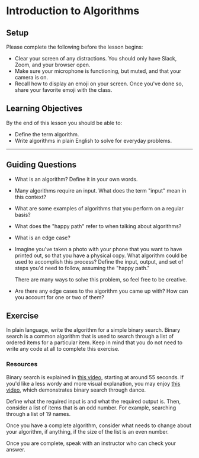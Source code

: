 # Introduction to Algorithms

## Setup

Please complete the following before the lesson begins:

- Clear your screen of any distractions. You should only have Slack, Zoom, and your browser open.
- Make sure your microphone is functioning, but muted, and that your camera is on.
- Recall how to display an emoji on your screen. Once you've done so, share your favorite emoji with the class.

## Learning Objectives

By the end of this lesson you should be able to:

- Define the term algorithm.
- Write algorithms in plain English to solve for everyday problems.

---

## Guiding Questions

- What is an algorithm? Define it in your own words.

- Many algorithms require an input. What does the term "input" mean in this context?

- What are some examples of algorithms that you perform on a regular basis?

- What does the "happy path" refer to when talking about algorithms?

- What is an edge case?

- Imagine you've taken a photo with your phone that you want to have printed out, so that you have a physical copy. What algorithm could be used to accomplish this process? Define the input, output, and set of steps you'd need to follow, assuming the "happy path."

  There are many ways to solve this problem, so feel free to be creative.

- Are there any edge cases to the algorithm you came up with? How can you account for one or two of them?

## Exercise

In plain language, write the algorithm for a simple binary search. Binary search is a common algorithm that is used to search through a list of ordered items for a particular item. Keep in mind that you do not need to write any code at all to complete this exercise.

### Resources

Binary search is explained in [this video](https://youtu.be/e_WfC8HwVB8?t=55), starting at around 55 seconds. If you'd like a less wordy and more visual explanation, you may enjoy [this video](https://www.youtube.com/watch?v=iP897Z5Nerk), which demonstrates binary search through dance.

Define what the required input is and what the required output is. Then, consider a list of items that is an odd number. For example, searching through a list of 19 names.

Once you have a complete algorithm, consider what needs to change about your algorithm, if anything, if the size of the list is an even number.

Once you are complete, speak with an instructor who can check your answer.
